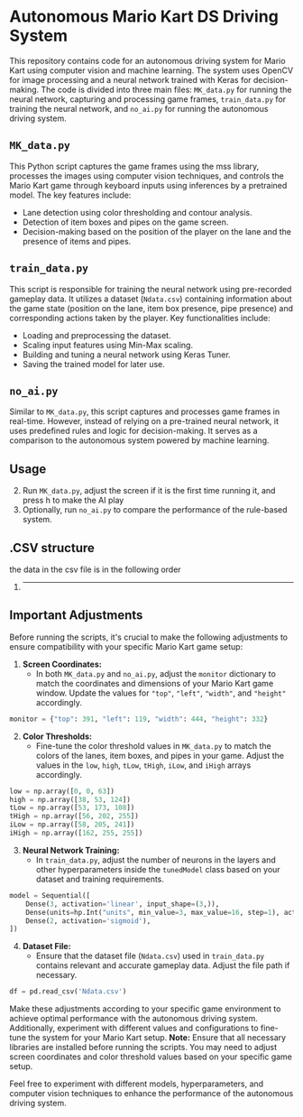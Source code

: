 # Autonomous Mario Kart DS Driving System

This repository contains code for an autonomous driving system for Mario Kart using computer vision and machine learning. The system uses OpenCV for image processing and a neural network trained with Keras for decision-making. The code is divided into three main files: `MK_data.py` for running the neural network, capturing and processing game frames, `train_data.py` for training the neural network, and `no_ai.py` for running the autonomous driving system.

## `MK_data.py`

This Python script captures the game frames using the mss library, processes the images using computer vision techniques, and controls the Mario Kart game through keyboard inputs using inferences by a pretrained model. The key features include:

- Lane detection using color thresholding and contour analysis.
- Detection of item boxes and pipes on the game screen.
- Decision-making based on the position of the player on the lane and the presence of items and pipes.

## `train_data.py`

This script is responsible for training the neural network using pre-recorded gameplay data. It utilizes a dataset (`Ndata.csv`) containing information about the game state (position on the lane, item box presence, pipe presence) and corresponding actions taken by the player. Key functionalities include:

- Loading and preprocessing the dataset.
- Scaling input features using Min-Max scaling.
- Building and tuning a neural network using Keras Tuner.
- Saving the trained model for later use.

## `no_ai.py`

Similar to `MK_data.py`, this script captures and processes game frames in real-time. However, instead of relying on a pre-trained neural network, it uses predefined rules and logic for decision-making. It serves as a comparison to the autonomous system powered by machine learning.

## Usage

2. Run `MK_data.py`, adjust the screen if it is the first time running it, and press h to make the AI play 
3. Optionally, run `no_ai.py` to compare the performance of the rule-based system.
## .CSV structure
the data in the csv file is in the following order
1. ****
## Important Adjustments

Before running the scripts, it's crucial to make the following adjustments to ensure compatibility with your specific Mario Kart game setup:

1. **Screen Coordinates:**
   - In both `MK_data.py` and `no_ai.py`, adjust the `monitor` dictionary to match the coordinates and dimensions of your Mario Kart game window. Update the values for `"top"`, `"left"`, `"width"`, and `"height"` accordingly.

```python
monitor = {"top": 391, "left": 119, "width": 444, "height": 332}
```

2. **Color Thresholds:**
   - Fine-tune the color threshold values in `MK_data.py` to match the colors of the lanes, item boxes, and pipes in your game. Adjust the values in the `low`, `high`, `tLow`, `tHigh`, `iLow`, and `iHigh` arrays accordingly.

```python
low = np.array([0, 0, 63])
high = np.array([38, 53, 124])
tLow = np.array([53, 173, 108])
tHigh = np.array([56, 202, 255])
iLow = np.array([58, 205, 241])
iHigh = np.array([162, 255, 255])
```

3. **Neural Network Training:**
   - In `train_data.py`, adjust the number of neurons in the layers and other hyperparameters inside the `tunedModel` class based on your dataset and training requirements.

```python
model = Sequential([
    Dense(3, activation='linear', input_shape=(3,)),
    Dense(units=hp.Int("units", min_value=3, max_value=16, step=1), activation='relu'),
    Dense(2, activation='sigmoid'),
])
```

4. **Dataset File:**
   - Ensure that the dataset file (`Ndata.csv`) used in `train_data.py` contains relevant and accurate gameplay data. Adjust the file path if necessary.

```python
df = pd.read_csv('Ndata.csv')
```

Make these adjustments according to your specific game environment to achieve optimal performance with the autonomous driving system. Additionally, experiment with different values and configurations to fine-tune the system for your Mario Kart setup.
**Note:** Ensure that all necessary libraries are installed before running the scripts. You may need to adjust screen coordinates and color threshold values based on your specific game setup.

Feel free to experiment with different models, hyperparameters, and computer vision techniques to enhance the performance of the autonomous driving system.
